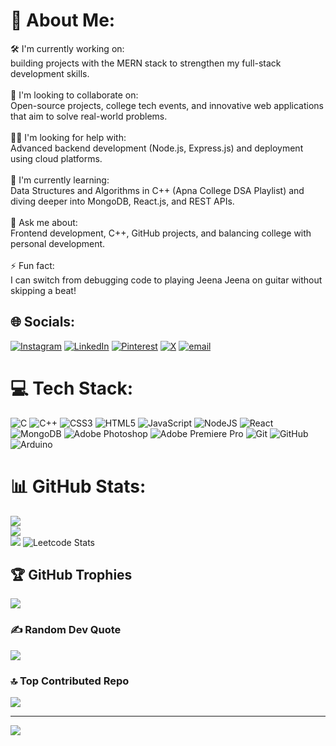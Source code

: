 # 💫 About Me:
🛠 I'm currently working on:<br>building projects with the MERN stack to strengthen my full-stack development skills.<br><br>🤝 I'm looking to collaborate on:<br>Open-source projects, college tech events, and innovative web applications that aim to solve real-world problems.<br><br>🙋‍♂️ I'm looking for help with:<br>Advanced backend development (Node.js, Express.js) and deployment using cloud platforms.<br><br>🌱 I'm currently learning:<br>Data Structures and Algorithms in C++ (Apna College DSA Playlist) and diving deeper into MongoDB, React.js, and REST APIs.<br><br>💬 Ask me about:<br>Frontend development, C++, GitHub projects, and balancing college with personal development.<br><br>⚡ Fun fact:<br>I can switch from debugging code to playing Jeena Jeena on guitar without skipping a beat!


## 🌐 Socials:
[![Instagram](https://img.shields.io/badge/Instagram-%23E4405F.svg?logo=Instagram&logoColor=white)](https://instagram.com/akshat__sah) [![LinkedIn](https://img.shields.io/badge/LinkedIn-%230077B5.svg?logo=linkedin&logoColor=white)](https://linkedin.com/in/akshat-kumar-976978349) [![Pinterest](https://img.shields.io/badge/Pinterest-%23E60023.svg?logo=Pinterest&logoColor=white)](https://pinterest.com/iamakshatsah) [![X](https://img.shields.io/badge/X-black.svg?logo=X&logoColor=white)](https://x.com/Akshat__sah) [![email](https://img.shields.io/badge/Email-D14836?logo=gmail&logoColor=white)](mailto:iamakshatsah@gmail.com) 

# 💻 Tech Stack:
![C](https://img.shields.io/badge/c-%2300599C.svg?style=for-the-badge&logo=c&logoColor=white) ![C++](https://img.shields.io/badge/c++-%2300599C.svg?style=for-the-badge&logo=c%2B%2B&logoColor=white) ![CSS3](https://img.shields.io/badge/css3-%231572B6.svg?style=for-the-badge&logo=css3&logoColor=white) ![HTML5](https://img.shields.io/badge/html5-%23E34F26.svg?style=for-the-badge&logo=html5&logoColor=white) ![JavaScript](https://img.shields.io/badge/javascript-%23323330.svg?style=for-the-badge&logo=javascript&logoColor=%23F7DF1E) ![NodeJS](https://img.shields.io/badge/node.js-6DA55F?style=for-the-badge&logo=node.js&logoColor=white) ![React](https://img.shields.io/badge/react-%2320232a.svg?style=for-the-badge&logo=react&logoColor=%2361DAFB) ![MongoDB](https://img.shields.io/badge/MongoDB-%234ea94b.svg?style=for-the-badge&logo=mongodb&logoColor=white) ![Adobe Photoshop](https://img.shields.io/badge/adobe%20photoshop-%2331A8FF.svg?style=for-the-badge&logo=adobe%20photoshop&logoColor=white) ![Adobe Premiere Pro](https://img.shields.io/badge/Adobe%20Premiere%20Pro-9999FF.svg?style=for-the-badge&logo=Adobe%20Premiere%20Pro&logoColor=white) ![Git](https://img.shields.io/badge/git-%23F05033.svg?style=for-the-badge&logo=git&logoColor=white) ![GitHub](https://img.shields.io/badge/github-%23121011.svg?style=for-the-badge&logo=github&logoColor=white) ![Arduino](https://img.shields.io/badge/-Arduino-00979D?style=for-the-badge&logo=Arduino&logoColor=white)
# 📊 GitHub Stats:
![](https://github-readme-stats.vercel.app/api?username=Akshatsah04&theme=dark&hide_border=false&include_all_commits=true&count_private=false)<br/>
![](https://nirzak-streak-stats.vercel.app/?user=Akshatsah04&theme=dark&hide_border=false)<br/>
![](https://github-readme-stats.vercel.app/api/top-langs/?username=Akshatsah04&theme=dark&hide_border=false&include_all_commits=true&count_private=false&layout=compact)
![Leetcode Stats](https://leetcard.akshatsah/akshatsah)

## 🏆 GitHub Trophies
![](https://github-profile-trophy.vercel.app/?username=Akshatsah04&theme=radical&no-frame=true&no-bg=true&margin-w=4)

### ✍️ Random Dev Quote
![](https://quotes-github-readme.vercel.app/api?type=horizontal&theme=dark)

### 🔝 Top Contributed Repo
![](https://github-contributor-stats.vercel.app/api?username=Akshatsah04&limit=5&theme=dark&combine_all_yearly_contributions=true)

---
[![](https://visitcount.itsvg.in/api?id=Akshatsah04&icon=1&color=3)](https://visitcount.itsvg.in)

<!-- Proudly created with GPRM ( https://gprm.itsvg.in ) -->
